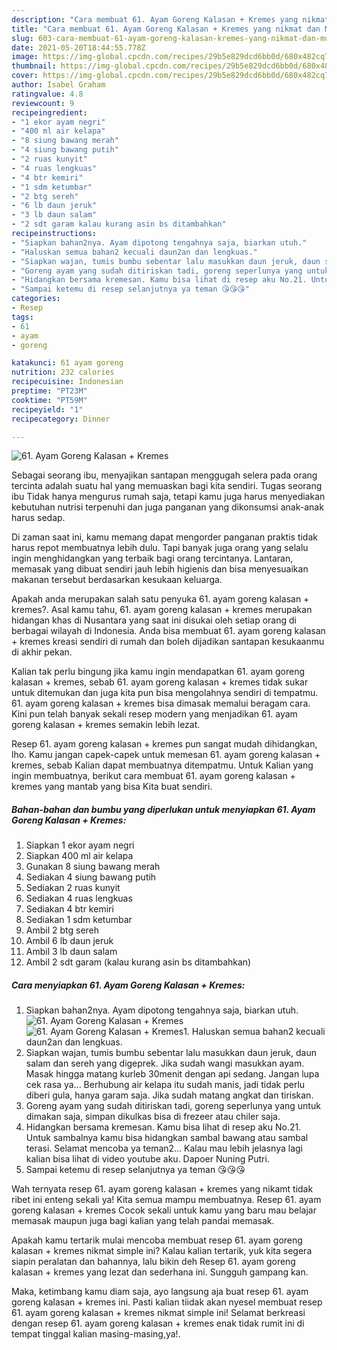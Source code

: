 ```yaml
---
description: "Cara membuat 61. Ayam Goreng Kalasan + Kremes yang nikmat dan Mudah Dibuat"
title: "Cara membuat 61. Ayam Goreng Kalasan + Kremes yang nikmat dan Mudah Dibuat"
slug: 603-cara-membuat-61-ayam-goreng-kalasan-kremes-yang-nikmat-dan-mudah-dibuat
date: 2021-05-20T18:44:55.778Z
image: https://img-global.cpcdn.com/recipes/29b5e829dcd6bb0d/680x482cq70/61-ayam-goreng-kalasan-kremes-foto-resep-utama.jpg
thumbnail: https://img-global.cpcdn.com/recipes/29b5e829dcd6bb0d/680x482cq70/61-ayam-goreng-kalasan-kremes-foto-resep-utama.jpg
cover: https://img-global.cpcdn.com/recipes/29b5e829dcd6bb0d/680x482cq70/61-ayam-goreng-kalasan-kremes-foto-resep-utama.jpg
author: Isabel Graham
ratingvalue: 4.8
reviewcount: 9
recipeingredient:
- "1 ekor ayam negri"
- "400 ml air kelapa"
- "8 siung bawang merah"
- "4 siung bawang putih"
- "2 ruas kunyit"
- "4 ruas lengkuas"
- "4 btr kemiri"
- "1 sdm ketumbar"
- "2 btg sereh"
- "6 lb daun jeruk"
- "3 lb daun salam"
- "2 sdt garam kalau kurang asin bs ditambahkan"
recipeinstructions:
- "Siapkan bahan2nya. Ayam dipotong tengahnya saja, biarkan utuh."
- "Haluskan semua bahan2 kecuali daun2an dan lengkuas."
- "Siapkan wajan, tumis bumbu sebentar lalu masukkan daun jeruk, daun salam dan sereh yang digeprek. Jika sudah wangi masukkan ayam. Masak hingga matang kurleb 30menit dengan api sedang. Jangan lupa cek rasa ya... Berhubung air kelapa itu sudah manis, jadi tidak perlu diberi gula, hanya garam saja. Jika sudah matang angkat dan tiriskan."
- "Goreng ayam yang sudah ditiriskan tadi, goreng seperlunya yang untuk dimakan saja, simpan dikulkas bisa di frezeer atau chiler saja."
- "Hidangkan bersama kremesan. Kamu bisa lihat di resep aku No.21. Untuk sambalnya kamu bisa hidangkan sambal bawang atau sambal terasi. Selamat mencoba ya teman2... Kalau mau lebih jelasnya lagi kalian bisa lihat di video youtube aku. Dapoer Nuning Putri."
- "Sampai ketemu di resep selanjutnya ya teman 😘😘😘"
categories:
- Resep
tags:
- 61
- ayam
- goreng

katakunci: 61 ayam goreng 
nutrition: 232 calories
recipecuisine: Indonesian
preptime: "PT23M"
cooktime: "PT59M"
recipeyield: "1"
recipecategory: Dinner

---
```



![61. Ayam Goreng Kalasan + Kremes](https://img-global.cpcdn.com/recipes/29b5e829dcd6bb0d/680x482cq70/61-ayam-goreng-kalasan-kremes-foto-resep-utama.jpg)

Sebagai seorang ibu, menyajikan santapan menggugah selera pada orang tercinta adalah suatu hal yang memuaskan bagi kita sendiri. Tugas seorang ibu Tidak hanya mengurus rumah saja, tetapi kamu juga harus menyediakan kebutuhan nutrisi terpenuhi dan juga panganan yang dikonsumsi anak-anak harus sedap.

Di zaman  saat ini, kamu memang dapat mengorder panganan praktis tidak harus repot membuatnya lebih dulu. Tapi banyak juga orang yang selalu ingin menghidangkan yang terbaik bagi orang tercintanya. Lantaran, memasak yang dibuat sendiri jauh lebih higienis dan bisa menyesuaikan makanan tersebut berdasarkan kesukaan keluarga. 



Apakah anda merupakan salah satu penyuka 61. ayam goreng kalasan + kremes?. Asal kamu tahu, 61. ayam goreng kalasan + kremes merupakan hidangan khas di Nusantara yang saat ini disukai oleh setiap orang di berbagai wilayah di Indonesia. Anda bisa membuat 61. ayam goreng kalasan + kremes kreasi sendiri di rumah dan boleh dijadikan santapan kesukaanmu di akhir pekan.

Kalian tak perlu bingung jika kamu ingin mendapatkan 61. ayam goreng kalasan + kremes, sebab 61. ayam goreng kalasan + kremes tidak sukar untuk ditemukan dan juga kita pun bisa mengolahnya sendiri di tempatmu. 61. ayam goreng kalasan + kremes bisa dimasak memalui beragam cara. Kini pun telah banyak sekali resep modern yang menjadikan 61. ayam goreng kalasan + kremes semakin lebih lezat.

Resep 61. ayam goreng kalasan + kremes pun sangat mudah dihidangkan, lho. Kamu jangan capek-capek untuk memesan 61. ayam goreng kalasan + kremes, sebab Kalian dapat membuatnya ditempatmu. Untuk Kalian yang ingin membuatnya, berikut cara membuat 61. ayam goreng kalasan + kremes yang mantab yang bisa Kita buat sendiri.

<!--inarticleads1-->

##### Bahan-bahan dan bumbu yang diperlukan untuk menyiapkan 61. Ayam Goreng Kalasan + Kremes:

1. Siapkan 1 ekor ayam negri
1. Siapkan 400 ml air kelapa
1. Gunakan 8 siung bawang merah
1. Sediakan 4 siung bawang putih
1. Sediakan 2 ruas kunyit
1. Sediakan 4 ruas lengkuas
1. Sediakan 4 btr kemiri
1. Sediakan 1 sdm ketumbar
1. Ambil 2 btg sereh
1. Ambil 6 lb daun jeruk
1. Ambil 3 lb daun salam
1. Ambil 2 sdt garam (kalau kurang asin bs ditambahkan)




<!--inarticleads2-->

##### Cara menyiapkan 61. Ayam Goreng Kalasan + Kremes:

1. Siapkan bahan2nya. Ayam dipotong tengahnya saja, biarkan utuh.
<img src="https://img-global.cpcdn.com/steps/411c79131829abb1/160x128cq70/61-ayam-goreng-kalasan-kremes-langkah-memasak-1-foto.jpg" alt="61. Ayam Goreng Kalasan + Kremes"><img src="https://img-global.cpcdn.com/steps/d476599c4ba7eaf9/160x128cq70/61-ayam-goreng-kalasan-kremes-langkah-memasak-1-foto.jpg" alt="61. Ayam Goreng Kalasan + Kremes">1. Haluskan semua bahan2 kecuali daun2an dan lengkuas.
1. Siapkan wajan, tumis bumbu sebentar lalu masukkan daun jeruk, daun salam dan sereh yang digeprek. Jika sudah wangi masukkan ayam. Masak hingga matang kurleb 30menit dengan api sedang. Jangan lupa cek rasa ya... Berhubung air kelapa itu sudah manis, jadi tidak perlu diberi gula, hanya garam saja. Jika sudah matang angkat dan tiriskan.
1. Goreng ayam yang sudah ditiriskan tadi, goreng seperlunya yang untuk dimakan saja, simpan dikulkas bisa di frezeer atau chiler saja.
1. Hidangkan bersama kremesan. Kamu bisa lihat di resep aku No.21. Untuk sambalnya kamu bisa hidangkan sambal bawang atau sambal terasi. Selamat mencoba ya teman2... Kalau mau lebih jelasnya lagi kalian bisa lihat di video youtube aku. Dapoer Nuning Putri.
1. Sampai ketemu di resep selanjutnya ya teman 😘😘😘




Wah ternyata resep 61. ayam goreng kalasan + kremes yang nikamt tidak ribet ini enteng sekali ya! Kita semua mampu membuatnya. Resep 61. ayam goreng kalasan + kremes Cocok sekali untuk kamu yang baru mau belajar memasak maupun juga bagi kalian yang telah pandai memasak.

Apakah kamu tertarik mulai mencoba membuat resep 61. ayam goreng kalasan + kremes nikmat simple ini? Kalau kalian tertarik, yuk kita segera siapin peralatan dan bahannya, lalu bikin deh Resep 61. ayam goreng kalasan + kremes yang lezat dan sederhana ini. Sungguh gampang kan. 

Maka, ketimbang kamu diam saja, ayo langsung aja buat resep 61. ayam goreng kalasan + kremes ini. Pasti kalian tiidak akan nyesel membuat resep 61. ayam goreng kalasan + kremes nikmat simple ini! Selamat berkreasi dengan resep 61. ayam goreng kalasan + kremes enak tidak rumit ini di tempat tinggal kalian masing-masing,ya!.

